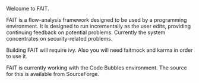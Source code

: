 Welcome to FAIT.

FAIT is a flow-analysis framework designed to be used by a programming
environment.  It is designed to run incrementally as the user edits,
providing continuing feedback on potential problems.  Currently the
system concentrates on security-related problems.

Building FAIT will require ivy.  Also you will need faitmock and karma
in order to use it.

FAIT is currently working with the Code Bubbles environment.  The source
for this is available from SourceForge.
